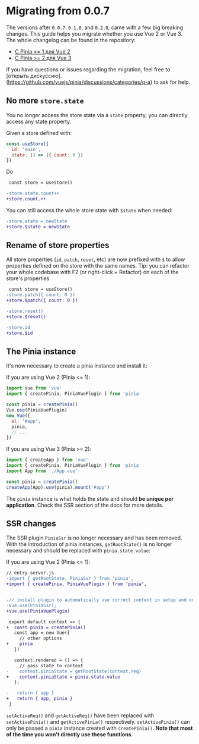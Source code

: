# Migrating from 0.0.7

The versions after `0.0.7`: `0.1.0`, and `0.2.0`, came with a few big breaking changes. This guide helps you migrate whether you use Vue 2 or Vue 3. The whole changelog can be found in the repository:

- [С Pinia <= 1 для Vue 2](https://github.com/vuejs/pinia/blob/v1/CHANGELOG.md)
- [С Pinia >= 2 для Vue 3](https://github.com/vuejs/pinia/blob/v2/packages/pinia/CHANGELOG.md)

If you have questions or issues regarding the migration, feel free to [открыть дискуссию].(https://github.com/vuejs/pinia/discussions/categories/q-a) to ask for help.

## No more `store.state`

You no longer access the store state via a `state` property, you can directly access any state property.

Given a store defined with:

```js
const useStore({
  id: 'main',
  state: () => ({ count: 0 })
})
```

Do

```diff
 const store = useStore()

-store.state.count++
+store.count.++
```

You can still access the whole store state with `$state` when needed:

```diff
-store.state = newState
+store.$state = newState
```

## Rename of store properties

All store properties (`id`, `patch`, `reset`, etc) are now prefixed with `$` to allow properties defined on the store with the same names. Tip: you can refactor your whole codebase with F2 (or right-click + Refactor) on each of the store's properties

```diff
 const store = useStore()
-store.patch({ count: 0 })
+store.$patch({ count: 0 })

-store.reset()
+store.$reset()

-store.id
+store.$id
```

## The Pinia instance

It's now necessary to create a pinia instance and install it:

If you are using Vue 2 (Pinia <= 1):

```js
import Vue from 'vue'
import { createPinia, PiniaVuePlugin } from 'pinia'

const pinia = createPinia()
Vue.use(PiniaVuePlugin)
new Vue({
  el: '#app',
  pinia,
  // ...
})
```

If you are using Vue 3 (Pinia >= 2):

```js
import { createApp } from 'vue'
import { createPinia, PiniaVuePlugin } from 'pinia'
import App from './App.vue'

const pinia = createPinia()
createApp(App).use(pinia).mount('#app')
```

The `pinia` instance is what holds the state and should **be unique per application**. Check the SSR section of the docs for more details.

## SSR changes

The SSR plugin `PiniaSsr` is no longer necessary and has been removed.
With the introduction of pinia instances, `getRootState()` is no longer necessary and should be replaced with `pinia.state.value`:

If you are using Vue 2 (Pinia <= 1):

```diff
// entry-server.js
-import { getRootState, PiniaSsr } from 'pinia',
+import { createPinia, PiniaVuePlugin } from 'pinia',


-// install plugin to automatically use correct context in setup and onServerPrefetch
-Vue.use(PiniaSsr);
+Vue.use(PiniaVuePlugin)

 export default context => {
+  const pinia = createPinia()
   const app = new Vue({
     // other options
+    pinia
   })

   context.rendered = () => {
     // pass state to context
-    context.piniaState = getRootState(context.req)
+    context.piniaState = pinia.state.value
   };

-   return { app }
+   return { app, pinia }
 }
```

`setActiveReq()` and `getActiveReq()` have been replaced with `setActivePinia()` and `getActivePinia()` respectively. `setActivePinia()` can only be passed a `pinia` instance created with `createPinia()`. **Note that most of the time you won't directly use these functions**.
